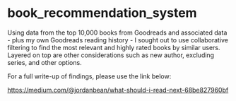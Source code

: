 # book_recommendation_system

Using data from the top 10,000 books from Goodreads and associated data - plus my own Goodreads reading history - I sought out to use collaborative filtering to find the most relevant and highly rated books by similar users. Layered on top are other considerations such as new author, excluding series, and other options.

For a full write-up of findings, please use the link below:

https://medium.com/@jordanbean/what-should-i-read-next-68be827960bf
